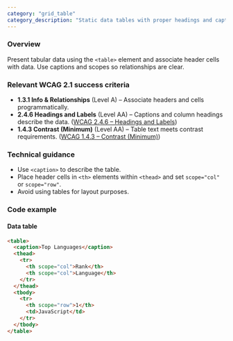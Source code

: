 ```yaml
---
category: "grid_table"
category_description: "Static data tables with proper headings and captions."
---
```


### Overview

Present tabular data using the `<table>` element and associate header cells with data. Use captions and scopes so relationships are clear.

### Relevant WCAG 2.1 success criteria

- **1.3.1 Info & Relationships** (Level A) – Associate headers and cells programmatically.
- **2.4.6 Headings and Labels** (Level AA) – Captions and column headings describe the data. ([WCAG 2.4.6 – Headings and Labels](https://www.w3.org/TR/WCAG21/#headings-and-labels))
- **1.4.3 Contrast (Minimum)** (Level AA) – Table text meets contrast requirements. ([WCAG 1.4.3 – Contrast (Minimum)](https://www.w3.org/TR/WCAG21/#contrast-minimum))

### Technical guidance

* Use `<caption>` to describe the table.  
* Place header cells in `<th>` elements within `<thead>` and set `scope="col"` or `scope="row"`.  
* Avoid using tables for layout purposes.

### Code example

#### Data table
```html
<table>
  <caption>Top Languages</caption>
  <thead>
    <tr>
      <th scope="col">Rank</th>
      <th scope="col">Language</th>
    </tr>
  </thead>
  <tbody>
    <tr>
      <th scope="row">1</th>
      <td>JavaScript</td>
    </tr>
  </tbody>
</table>
```
